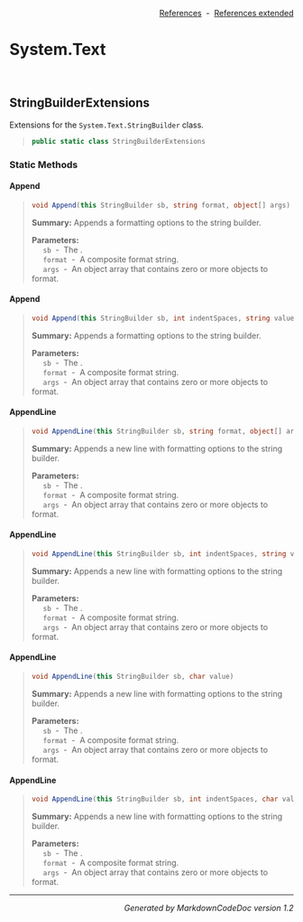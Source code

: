 <div style='text-align: right'>

[References](Index.md)&nbsp;&nbsp;-&nbsp;&nbsp;[References extended](IndexExtended.md)
</div>

# System.Text

<br />

## StringBuilderExtensions
Extensions for the `System.Text.StringBuilder` class.

>```csharp
>public static class StringBuilderExtensions
>```

### Static Methods

#### Append
>```csharp
>void Append(this StringBuilder sb, string format, object[] args)
>```
><b>Summary:</b> Appends a formatting options to the string builder.
>
><b>Parameters:</b><br>
>&nbsp;&nbsp;&nbsp;&nbsp;&nbsp;`sb`&nbsp;&nbsp;-&nbsp;&nbsp;The .<br />
>&nbsp;&nbsp;&nbsp;&nbsp;&nbsp;`format`&nbsp;&nbsp;-&nbsp;&nbsp;A composite format string.<br />
>&nbsp;&nbsp;&nbsp;&nbsp;&nbsp;`args`&nbsp;&nbsp;-&nbsp;&nbsp;An object array that contains zero or more objects to format.<br />
#### Append
>```csharp
>void Append(this StringBuilder sb, int indentSpaces, string value)
>```
><b>Summary:</b> Appends a formatting options to the string builder.
>
><b>Parameters:</b><br>
>&nbsp;&nbsp;&nbsp;&nbsp;&nbsp;`sb`&nbsp;&nbsp;-&nbsp;&nbsp;The .<br />
>&nbsp;&nbsp;&nbsp;&nbsp;&nbsp;`format`&nbsp;&nbsp;-&nbsp;&nbsp;A composite format string.<br />
>&nbsp;&nbsp;&nbsp;&nbsp;&nbsp;`args`&nbsp;&nbsp;-&nbsp;&nbsp;An object array that contains zero or more objects to format.<br />
#### AppendLine
>```csharp
>void AppendLine(this StringBuilder sb, string format, object[] args)
>```
><b>Summary:</b> Appends a new line with formatting options to the string builder.
>
><b>Parameters:</b><br>
>&nbsp;&nbsp;&nbsp;&nbsp;&nbsp;`sb`&nbsp;&nbsp;-&nbsp;&nbsp;The .<br />
>&nbsp;&nbsp;&nbsp;&nbsp;&nbsp;`format`&nbsp;&nbsp;-&nbsp;&nbsp;A composite format string.<br />
>&nbsp;&nbsp;&nbsp;&nbsp;&nbsp;`args`&nbsp;&nbsp;-&nbsp;&nbsp;An object array that contains zero or more objects to format.<br />
#### AppendLine
>```csharp
>void AppendLine(this StringBuilder sb, int indentSpaces, string value)
>```
><b>Summary:</b> Appends a new line with formatting options to the string builder.
>
><b>Parameters:</b><br>
>&nbsp;&nbsp;&nbsp;&nbsp;&nbsp;`sb`&nbsp;&nbsp;-&nbsp;&nbsp;The .<br />
>&nbsp;&nbsp;&nbsp;&nbsp;&nbsp;`format`&nbsp;&nbsp;-&nbsp;&nbsp;A composite format string.<br />
>&nbsp;&nbsp;&nbsp;&nbsp;&nbsp;`args`&nbsp;&nbsp;-&nbsp;&nbsp;An object array that contains zero or more objects to format.<br />
#### AppendLine
>```csharp
>void AppendLine(this StringBuilder sb, char value)
>```
><b>Summary:</b> Appends a new line with formatting options to the string builder.
>
><b>Parameters:</b><br>
>&nbsp;&nbsp;&nbsp;&nbsp;&nbsp;`sb`&nbsp;&nbsp;-&nbsp;&nbsp;The .<br />
>&nbsp;&nbsp;&nbsp;&nbsp;&nbsp;`format`&nbsp;&nbsp;-&nbsp;&nbsp;A composite format string.<br />
>&nbsp;&nbsp;&nbsp;&nbsp;&nbsp;`args`&nbsp;&nbsp;-&nbsp;&nbsp;An object array that contains zero or more objects to format.<br />
#### AppendLine
>```csharp
>void AppendLine(this StringBuilder sb, int indentSpaces, char value)
>```
><b>Summary:</b> Appends a new line with formatting options to the string builder.
>
><b>Parameters:</b><br>
>&nbsp;&nbsp;&nbsp;&nbsp;&nbsp;`sb`&nbsp;&nbsp;-&nbsp;&nbsp;The .<br />
>&nbsp;&nbsp;&nbsp;&nbsp;&nbsp;`format`&nbsp;&nbsp;-&nbsp;&nbsp;A composite format string.<br />
>&nbsp;&nbsp;&nbsp;&nbsp;&nbsp;`args`&nbsp;&nbsp;-&nbsp;&nbsp;An object array that contains zero or more objects to format.<br />
<hr /><div style='text-align: right'><i>Generated by MarkdownCodeDoc version 1.2</i></div>
